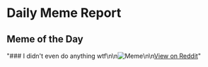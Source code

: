 # Daily Meme Report

## Meme of the Day
"### I didn't even do anything wtf\n\n![Meme](https://i.redd.it/7llcgnzpyvoe1.png)\n\n[View on Reddit](https://redd.it/1jbzwop)"
